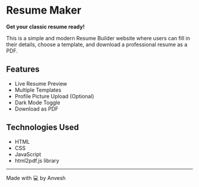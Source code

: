 # Resume Maker

**Get your classic resume ready!**

This is a simple and modern Resume Builder website where users can fill in their details, choose a template, and download a professional resume as a PDF.

## Features
- Live Resume Preview
- Multiple Templates
- Profile Picture Upload (Optional)
- Dark Mode Toggle
- Download as PDF

## Technologies Used
- HTML
- CSS
- JavaScript
- html2pdf.js library

---

Made with 💻 by Anvesh

